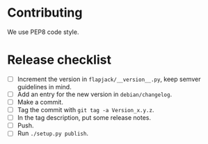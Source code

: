 # Contributing #

We use PEP8 code style.

# Release checklist #

- [ ] Increment the version in `flapjack/__version__.py`, keep semver
      guidelines in mind.
- [ ] Add an entry for the new version in `debian/changelog`.
- [ ] Make a commit.
- [ ] Tag the commit with `git tag -a Version_x.y.z`.
- [ ] In the tag description, put some release notes.
- [ ] Push.
- [ ] Run `./setup.py publish`.
